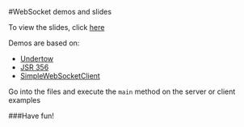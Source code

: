 #WebSocket demos and slides

To view the slides, click [here](http://matzew.github.io/websockets)

Demos are based on:
* [Undertow](https://github.com/undertow-io/undertow)
* [JSR 356](https://github.com/undertow-io/undertow/tree/master/websockets-jsr)
* [SimpleWebSocketClient](https://github.com/matzew/simple-websocket-client)

Go into the files and execute the ``main`` method on the server or client examples

###Have fun!
